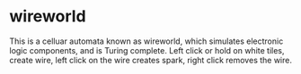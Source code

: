 # wireworld
This is a celluar automata known as wireworld, which simulates electronic logic components, and is Turing complete.
Left click or hold on white tiles, create wire, left click on the wire creates spark, right click removes the wire.
